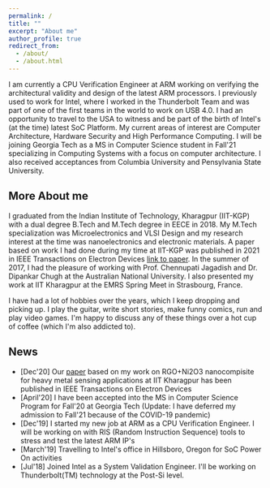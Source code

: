 ```yaml
---
permalink: /
title: ""
excerpt: "About me"
author_profile: true
redirect_from: 
  - /about/
  - /about.html
---
```


I am currently a CPU Verification Engineer at ARM working on verifying the architectural validity and design of the latest ARM processors. I previously used to work for Intel, where I worked in the Thunderbolt Team and was part of one of the first teams in the world to work on USB 4.0. I had an opportunity to travel to the USA to witness and be part of the birth of Intel's (at the time) latest SoC Platform. My current areas of interest are Computer Architecture, Hardware Security and High Performance Computing. I will be joining Georgia Tech as a MS in Computer Science student in Fall'21 specializing in Computing Systems with a focus on computer architecture. I also received acceptances from Columbia University and Pensylvania State University. 


More About me
------

I graduated from the Indian Institute of Technology, Kharagpur (IIT-KGP) with a dual degree B.Tech and M.Tech degree in EECE in 2018. My M.Tech specialization was Microelectronics and VLSI Design and my research interest at the time was nanoelectronics and electronic materials. A paper based on work I had done during my time at IIT-KGP was published in 2021 in IEEE Transactions on Electron Devices [link to paper](https://ieeexplore.ieee.org/abstract/document/9316254). In the summer of 2017, I had the pleasure of working with Prof. Chennupati Jagadish and Dr. Dipankar Chugh at the Australian National University. I also presented my work at IIT Kharagpur at the EMRS Spring Meet in Strasbourg, France.

I have had a lot of hobbies over the years, which I keep dropping and picking up. I play the guitar, write short stories, make funny comics, run and play video games. I'm happy to discuss any of these things over a hot cup of coffee (which I'm also addicted to).


News
------
* [Dec'20] Our [paper](https://ieeexplore.ieee.org/abstract/document/9316254) based on my work on RGO+Ni2O3 nanocompisite for heavy metal sensing applications at IIT Kharagpur has been published in IEEE Transactions on Electron Devices
* [April'20] I have been accepted into the MS in Computer Science Program for Fall'20 at Georgia Tech (Update: I have deferred my admission to Fall'21 because of the COVID-19 pandemic)
* [Dec'19] I started my new job at ARM as a CPU Verification Engineer. I will be working on with RIS (Random Instruction Sequence) tools to stress and test the latest ARM IP's
* [March'19] Travelling to Intel's office in Hillsboro, Oregon for SoC Power On activities
* [Jul'18] Joined Intel as a System Validation Engineer. I'll be working on Thunderbolt(TM) technology at the Post-Si level.

